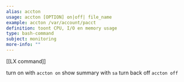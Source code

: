 ```yaml
---
alias: accton
usage: accton [OPTION] on|off| file_name
example: accton /var/account/pacct
definition: toont CPU, I/O en memory usage
type: bash-command 
subject: monitoring 
more-info: ""
---
```

 
[[LX command]]

turn on with `accton on`
show summary with `sa`
turn back off `accton off`
